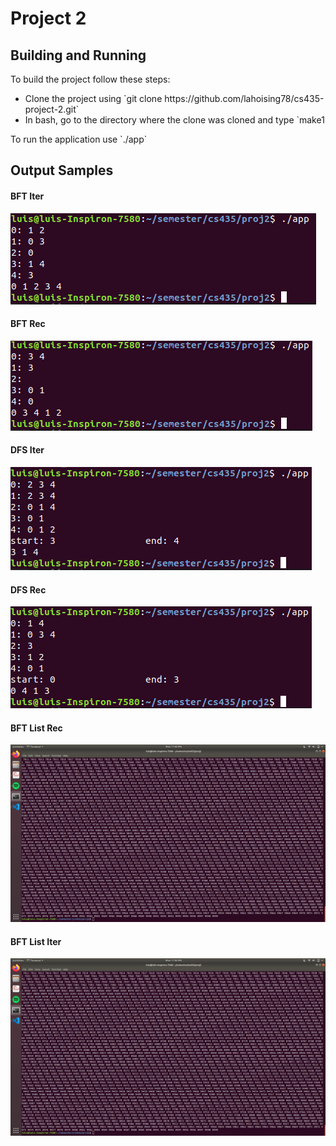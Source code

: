 <h1>Project 2</h1>

<h2>Building and Running</h2>
<p>To build the project follow these steps:</p> 
<ul>
    <li>Clone the project using `git clone https://github.com/lahoising78/cs435-project-2.git`</li>
    <li>In bash, go to the directory where the clone was cloned and type `make1</li>
</ul>
<p>To run the application use `./app`</p>

<h2>Output Samples</h2>
<h4>BFT Iter</h4>
<img src="output_pics/bft_iter.png">
<h4>BFT Rec</h4>
<img src="output_pics/bft_rec.png">
<h4>DFS Iter</h4>
<img src="output_pics/dfs_iter.png">
<h4>DFS Rec</h4>
<img src="output_pics/dfs_rec.png">
<h4>BFT List Rec</h4>
<img src="output_pics/bft_list_rec.png">
<h4>BFT List Iter</h4>
<img src="output_pics/bft_list_iter.png">